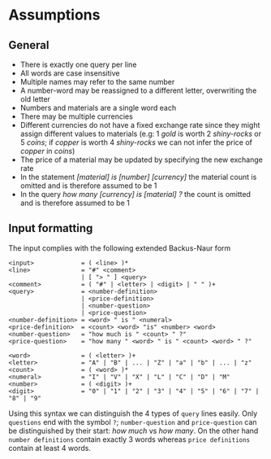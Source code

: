 # Assumptions

## General

- There is exactly one query per line
- All words are case insensitive
- Multiple names may refer to the same number
- A number-word may be reassigned to a different letter, overwriting the old letter
- Numbers and materials are a single word each
- There may be multiple currencies
- Different currencies do not have a fixed exchange rate since they might assign different values to materials (e.g: 1 *gold* is worth 2 *shiny-rocks* or 5 *coins*; if *copper* is worth 4 *shiny-rocks* we can not infer the price of *copper* in *coins*)
- The price of a material may be updated by specifying the new exchange rate
- In the statement *[material] is [number] [currency]* the material count is omitted and is therefore assumed to be 1
- In the query *how many [currency] is [material] ?* the count is omitted and is therefore assumed to be 1


## Input formatting

The input complies with the following extended Backus-Naur form

```
<input>             = ( <line> )*
<line>              = "#" <comment>
                    | [ "> " ] <query>
<comment>           = ( "#" | <letter> | <digit> | " " )+
<query>             = <number-definition>
                    | <price-definition>
                    | <number-question>
                    | <price-question>
<number-definition> = <word> " is " <numeral>
<price-definition>  = <count> <word> "is" <number> <word>
<number-question>   = "how much is " <count> " ?"
<price-question>    = "how many " <word> " is " <count> <word> " ?"

<word>              = ( <letter> )+
<letter>            = "A" | "B" | ... | "Z" | "a" | "b" | ... | "z"
<count>             = ( <word> )*
<numeral>           = "I" | "V" | "X" | "L" | "C" | "D" | "M"
<number>            = ( <digit> )+
<digit>             = "0" | "1" | "2" | "3" | "4" | "5" | "6" | "7" | "8" | "9"
```

Using this syntax we can distinguish the 4 types of `query` lines easily.
Only `questions` end with the symbol `?`; `number-question` and `price-question` can be distinguished by their start: *how much* vs *how many*. On the other hand `number definitions` contain exactly 3 words whereas `price definitions` contain at least 4 words.
